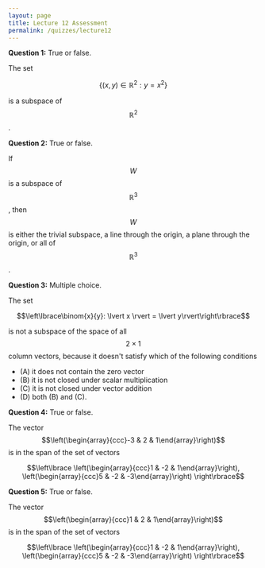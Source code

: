 ```yaml
---
layout: page
title: Lecture 12 Assessment
permalink: /quizzes/lecture12
---
```



**Question 1:**  True or false.

The set

$$\{(x,y)\in\mathbb{R}^2: y =x^2\}$$

is a subspace of $$\mathbb{R}^2$$.

**Question 2:**  True or false.

If $$W$$ is a subspace of $$\mathbb{R}^3$$, then $$W$$ is either the trivial subspace, a line through the origin, a plane through the origin, or all of $$\mathbb R^3$$.

**Question 3:**  Multiple choice.

The set

$$\left\lbrace\binom{x}{y}: \lvert x \rvert = \lvert y\rvert\right\rbrace$$

is not a subspace of the space of all $$2\times 1$$ column vectors, because it doesn't satisfy which of the following conditions

* (A) it does not contain the zero vector
* (B) it is not closed under scalar multiplication
* (C) it is not closed under vector addition
* (D) both (B) and (C).

**Question 4:**  True or false.

The vector $$\left(\begin{array}{ccc}-3 & 2 & 1\end{array}\right)$$ is in the span of the set of vectors

$$\left\lbrace
\left(\begin{array}{ccc}1 & -2 & 1\end{array}\right),
\left(\begin{array}{ccc}5 & -2 & -3\end{array}\right)
\right\rbrace$$

**Question 5:**  True or false.

The vector $$\left(\begin{array}{ccc}1 & 2 & 1\end{array}\right)$$ is in the span of the set of vectors

$$\left\lbrace
\left(\begin{array}{ccc}1 & -2 & 1\end{array}\right),
\left(\begin{array}{ccc}5 & -2 & -3\end{array}\right)
\right\rbrace$$






